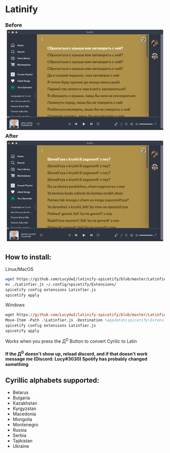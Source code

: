 # Latinify
### Before ![](Russian.png) After ![](Latin.png)
How to install:
------
Linux/MacOS
```bash
wget https://github.com/LucyUwI/latinify-spicetify/blob/master/Latinfier.js
mv ./Latinfier.js ~/.config/spicetify/Extensions/
spicetify config extensions Latinfier.js
spicetify apply
```
Windows
```ps
wget https://github.com/LucyUwI/latinify-spicetify/blob/master/Latinfier.js
Move-Item -Path .\Latinfier.js -Destination %appdata%\spicetify\Extensions\
spicetify config extensions Latinfier.js
spicetify apply
```

Works when you press the Д<sup>D</sup> Button to convert Cyrilic to Latin

#### If the Д<sup>D</sup> doesn't show up, reload discord, and if that doesn't work message me (Discord: Lucy#3030) Spotify has probably changed something
Cyrillic alphabets supported:
----------------------------
* Belarus
* Bulgaria
* Kazakhstan
* Kyrgyzstan
* Macedonia
* Mongolia
* Montenegro
* Russia
* Serbia
* Tajikistan
* Ukraine
